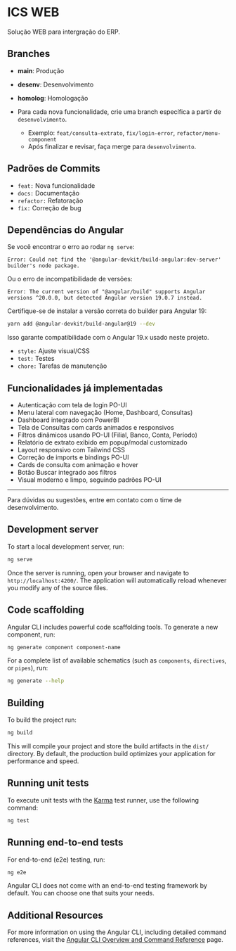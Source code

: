 # ICS WEB

Solução WEB para intergração do ERP.

## Branches

- **main**: Produção
- **desenv**: Desenvolvimento
- **homolog**: Homologação

- Para cada nova funcionalidade, crie uma branch específica a partir de `desenvolvimento`.
  - Exemplo: `feat/consulta-extrato`, `fix/login-error`, `refactor/menu-component`
  - Após finalizar e revisar, faça merge para `desenvolvimento`.

## Padrões de Commits

- `feat:` Nova funcionalidade
- `docs:` Documentação
- `refactor:` Refatoração
- `fix:` Correção de bug

## Dependências do Angular

Se você encontrar o erro ao rodar `ng serve`:

```
Error: Could not find the '@angular-devkit/build-angular:dev-server' builder's node package.
```

Ou o erro de incompatibilidade de versões:

```
Error: The current version of "@angular/build" supports Angular versions ^20.0.0, but detected Angular version 19.0.7 instead.
```

Certifique-se de instalar a versão correta do builder para Angular 19:

```bash
yarn add @angular-devkit/build-angular@19 --dev
```

Isso garante compatibilidade com o Angular 19.x usado neste projeto.
- `style:` Ajuste visual/CSS
- `test:` Testes
- `chore:` Tarefas de manutenção

## Funcionalidades já implementadas

- Autenticação com tela de login PO-UI
- Menu lateral com navegação (Home, Dashboard, Consultas)
- Dashboard integrado com PowerBI
- Tela de Consultas com cards animados e responsivos
- Filtros dinâmicos usando PO-UI (Filial, Banco, Conta, Período)
- Relatório de extrato exibido em popup/modal customizado
- Layout responsivo com Tailwind CSS
- Correção de imports e bindings PO-UI
- Cards de consulta com animação e hover
- Botão Buscar integrado aos filtros
- Visual moderno e limpo, seguindo padrões PO-UI

---

Para dúvidas ou sugestões, entre em contato com o time de desenvolvimento.

## Development server

To start a local development server, run:

```bash
ng serve
```

Once the server is running, open your browser and navigate to `http://localhost:4200/`. The application will automatically reload whenever you modify any of the source files.

## Code scaffolding

Angular CLI includes powerful code scaffolding tools. To generate a new component, run:

```bash
ng generate component component-name
```

For a complete list of available schematics (such as `components`, `directives`, or `pipes`), run:

```bash
ng generate --help
```

## Building

To build the project run:

```bash
ng build
```

This will compile your project and store the build artifacts in the `dist/` directory. By default, the production build optimizes your application for performance and speed.

## Running unit tests

To execute unit tests with the [Karma](https://karma-runner.github.io) test runner, use the following command:

```bash
ng test
```

## Running end-to-end tests

For end-to-end (e2e) testing, run:

```bash
ng e2e
```

Angular CLI does not come with an end-to-end testing framework by default. You can choose one that suits your needs.

## Additional Resources

For more information on using the Angular CLI, including detailed command references, visit the [Angular CLI Overview and Command Reference](https://angular.dev/tools/cli) page.
